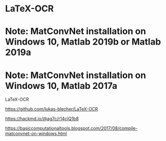 # LaTeX-OCR
# Note: MatConvNet installation on Windows 10, Matlab 2019b or Matlab 2019a
# Note: MatConvNet installation on Windows 10, Matlab 2017a
LaTeX-OCR

https://github.com/lukas-blecher/LaTeX-OCR

https://hackmd.io/@ag7c/r14cjQ1b8

https://basiccomputationaltools.blogspot.com/2017/08/compile-matconvnet-on-windows.html
